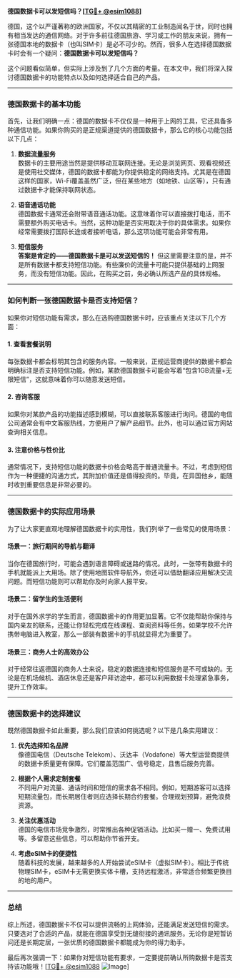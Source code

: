 **德国数据卡可以发短信吗？[[TG💪+ @esim1088](https://t.me/s/esim1088)]**

德国，这个以严谨著称的欧洲国家，不仅以其精密的工业制造闻名于世，同时也拥有相当发达的通信网络。对于许多前往德国旅游、学习或工作的朋友来说，拥有一张德国本地的数据卡（也叫SIM卡）是必不可少的。然而，很多人在选择德国数据卡时会有一个疑问：**德国数据卡可以发短信吗？**

这个问题看似简单，但实际上涉及到了几个方面的考量。在本文中，我们将深入探讨德国数据卡的功能特点以及如何选择适合自己的产品。

---

### 德国数据卡的基本功能

首先，让我们明确一点：德国的数据卡不仅仅是一种用于上网的工具，它还具备多种通信功能。如果你购买的是正规渠道提供的德国数据卡，那么它的核心功能包括以下几点：

1. **数据流量服务**  
   数据卡的主要用途当然是提供移动互联网连接。无论是浏览网页、观看视频还是使用社交媒体，德国的数据卡都能为你提供稳定的网络支持。尤其是在德国这样的国家，Wi-Fi覆盖虽然广泛，但在某些地方（如地铁、山区等），只有通过数据卡才能保持联网状态。

2. **语音通话功能**  
   德国数据卡通常还会附带语音通话功能。这意味着你可以直接拨打电话，而不需要额外购买电话卡。当然，这种功能是否实用取决于你的具体需求。如果你经常需要拨打国际长途或者接听电话，那么这项功能可能会非常有用。

3. **短信服务**  
   **答案是肯定的——德国数据卡是可以发送短信的！** 但这里需要注意的是，并不是所有数据卡都支持短信功能。有些廉价的流量卡可能只提供基础的上网服务，而没有短信功能。因此，在购买之前，务必确认所选产品的具体规格。

---

### 如何判断一张德国数据卡是否支持短信？

如果你对短信功能有需求，那么在选购德国数据卡时，应该重点关注以下几个方面：

#### 1. **查看套餐说明**
   每张数据卡都会标明其包含的服务内容。一般来说，正规运营商提供的数据卡都会明确标注是否支持短信功能。例如，某款德国数据卡可能会写着“包含1GB流量+无限短信”，这就意味着你可以随意发送短信。

#### 2. **咨询客服**
   如果你对某款产品的功能描述感到模糊，可以直接联系客服进行询问。德国的电信公司通常会有中文客服热线，方便用户了解产品细节。此外，也可以通过官方网站查询相关信息。

#### 3. **注意价格与性价比**
   通常情况下，支持短信功能的数据卡价格会略高于普通流量卡。不过，考虑到短信作为一种便捷的沟通方式，其附加价值还是值得投资的。毕竟，在异国他乡，能随时收到重要信息是非常必要的。

---

### 德国数据卡的实际应用场景

为了让大家更直观地理解德国数据卡的实用性，我们列举了一些常见的使用场景：

#### 场景一：旅行期间的导航与翻译
当你在德国旅行时，可能会遇到语言障碍或迷路的情况。此时，一张带有数据卡的手机就能派上大用场。除了使用地图软件导航外，你还可以借助翻译应用解决交流问题。而短信功能则可以帮助你及时向家人报平安。

#### 场景二：留学生的生活便利
对于在国外求学的学生而言，德国数据卡的作用更加显著。它不仅能帮助你保持与国内亲友的联系，还能让你轻松完成在线课程、查阅资料等任务。如果学校不允许携带电脑进入教室，那么一部装有数据卡的手机就显得尤为重要了。

#### 场景三：商务人士的高效办公
对于经常往返德国的商务人士来说，稳定的数据连接和短信服务是不可或缺的。无论是在机场候机、酒店休息还是客户拜访途中，都可以利用数据卡处理紧急事务，提升工作效率。

---

### 德国数据卡的选择建议

既然德国数据卡如此重要，那么我们应该如何挑选呢？以下是几条实用建议：

1. **优先选择知名品牌**  
   像德国电信（Deutsche Telekom）、沃达丰（Vodafone）等大型运营商提供的数据卡质量更有保障。它们覆盖范围广、信号稳定，且售后服务完善。

2. **根据个人需求定制套餐**  
   不同用户对流量、通话时间和短信的需求各不相同。例如，短期游客可以选择短期流量包，而长期居住者则应选择长期合约套餐。合理规划预算，避免浪费资源。

3. **关注优惠活动**  
   德国的电信市场竞争激烈，时常推出各种促销活动。比如买一赠一、免费试用等。多留意这些信息，可以帮助你节省开支。

4. **考虑eSIM卡的便捷性**  
   随着科技的发展，越来越多的人开始尝试eSIM卡（虚拟SIM卡）。相比于传统物理SIM卡，eSIM卡无需更换实体卡槽，支持远程激活，非常适合频繁更换目的地的用户。

---

### 总结

综上所述，德国数据卡不仅可以提供流畅的上网体验，还能满足发送短信的需求。只要选对了合适的产品，就能在德国享受到无缝衔接的通讯服务。无论你是短暂访问还是长期定居，一张优质的德国数据卡都能成为你的得力助手。

最后再次强调一下：如果你对短信功能有要求，一定要提前确认所购数据卡是否支持该功能哦！[[TG💪+ @esim1088](https://t.me/s/esim1088) ![Image](https://i.postimg.cc/4NQfJmqS/Snipaste-2025-05-13-00-14-12.png)]